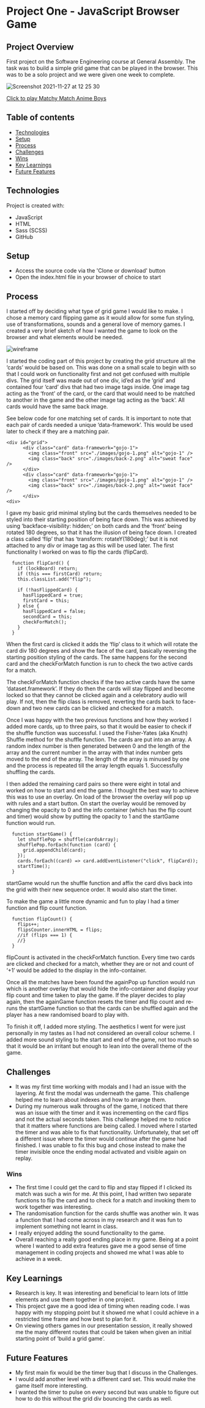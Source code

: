 # Project One - JavaScript Browser Game

## Project Overview

First project on the Software Engineering course at General Assembly. The task was to build a simple grid game that can be played in the browser. This was to be a solo project and we were given one week to complete.

![Screenshot 2021-11-27 at 12 25 30](https://user-images.githubusercontent.com/85836801/143681430-cb5c5273-22ec-421c-89bf-220e28064cbf.png) 

[Click to play Matchy Match Anime Boys](https://ksaltedsalter.github.io/project-1-memory-game/)

## Table of contents

- [Technologies](#technologies)
- [Setup](#setup)
- [Process](#process)
- [Challenges](#challenges)
- [Wins](#wins)
- [Key Learnings](#key-learnings)
- [Future Features](#future-features)

## Technologies

Project is created with:

- JavaScript
- HTML
- Sass (SCSS)
- GitHub

## Setup

- Access the source code via the 'Clone or download' button
- Open the index.html file in your browser of choice to start

## Process

I started off by deciding what type of grid game I would like to make. I chose a memory card flipping game as it would allow for some fun styling, use of transformations, sounds and a general love of memory games. I created a very brief sketch of how I wanted the game to look on the browser and what elements would be needed.

![wireframe](https://user-images.githubusercontent.com/85836801/152650131-be82dce5-f40b-4840-a05c-c52fab69ba28.jpg) 

I started the coding part of this project by creating the grid structure all the ‘cards’ would be based on. This was done on a small scale to begin with so that I could work on functionality first and not get confused with multiple divs. The grid itself was made out of one div, id’ed as the ‘grid’ and contained four ‘card’ divs that had two image tags inside. One image tag acting as the ‘front’ of the card, or the card that would need to be matched to another in the game and the other image tag acting as the ‘back’. All cards would have the same back image.

See below code for one matching set of cards. It is important to note that each pair of cards needed a unique ‘data-framework’. This would be used later to check if they are a matching pair.

```
<div id="grid">
      <div class="card" data-framework="gojo-1">
        <img class="front" src="./images/gojo-1.png" alt="gojo-1" />
        <img class="back" src="./images/back-2.png" alt="sweat face" />
      </div>
      <div class="card" data-framework="gojo-1">
        <img class="front" src="./images/gojo-1.png" alt="gojo-1" />
        <img class="back" src="./images/back-2.png" alt="sweat face" />
      </div>
<div>

```

I gave my basic grid minimal styling but the cards themselves needed to be styled into their starting position of being face down. This was achieved by using ‘backface-visibility: hidden;’ on both cards and the ‘front’ being rotated 180 degrees, so that it has the illusion of being face down. I created a class called ‘flip’ that has ‘transform: rotateY(180deg);’ but it is not attached to any div or image tag as this will be used later.
The first functionality I worked on was to flip the cards (flipCard).

```
  function flipCard() {
    if (lockBoard) return;
    if (this === firstCard) return;
    this.classList.add("flip");

    if (!hasFlippedCard) {
      hasFlippedCard = true;
      firstCard = this;
    } else {
      hasFlippedCard = false;
      secondCard = this;
      checkForMatch();
    }
  }
```

 When the first card is clicked it adds the ‘flip’ class to it which will rotate the card div 180 degrees and show the face of the card, basically reversing the starting position styling of the cards. The same happens for the second card and the checkForMatch function is run to check the two active cards for a match.

The checkForMatch function checks if the two active cards have the same ‘dataset.framework’. If they do then the cards will stay flipped and become locked so that they cannot be clicked again and a celebratory audio will play. If not, then the flip class is removed, reverting the cards back to face-down and two new cards can be clicked and checked for a match.

Once I was happy with the two previous functions and how they worked I added more cards, up to three pairs, so that it would be easier to check if the shuffle function was successful.
I used the Fisher-Yates (aka Knuth) Shuffle method for the shuffle function. The cards are put into an array. A random index number is then generated between 0 and the length of the array and the current number in the array with that index number gets moved to the end of the array. The length of the array is minused by one and the process is repeated till the array length equals 1. Successfully shuffling the cards.

I then added the remaining card pairs so there were eight in total and worked on how to start and end the game. I thought the best way to achieve this was to use an overlay.  On load of the browser the overlay will pop up with rules and a start button. On start the overlay would be removed by changing the opacity to 0 and the info container (which has the flip count and timer) would show by putting the opacity to 1 and the startGame function would run.

```
  function startGame() {
    let shufflePop = shuffle(cardsArray);
    shufflePop.forEach(function (card) {
      grid.appendChild(card);
    });
    cards.forEach((card) => card.addEventListener("click", flipCard));
    startTime();
  }
```
startGame would run the shuffle function and affix the card divs back into the grid with their new sequence order. It would also start the timer.

To make the game a little more dynamic and fun to play I had a timer function and flip count function.

```
  function flipCount() {
    flips++;
    flipsCounter.innerHTML = flips;
    //if (flips === 1) {
    //}
  }
```
flipCount is activated in the checkForMatch function. Every time two cards are clicked and checked for a match, whether they are or not and count of ‘+1’ would be added to the display in the info-container.

Once all the matches have been found the againPop up function would run which is another overlay that would hide the info-container and display your flip count and time taken to play the game. If the player decides to play again, then the againGame function resets the timer and flip count and re-runs the startGame function so that the cards can be shuffled again and the player has a new randomised board to play with.

To finish it off, I added more styling. The aesthetics I went for were just personally in my tastes as I had not considered an overall colour scheme. I added more sound styling to the start and end of the game, not too much so that it would be an irritant but enough to lean into the overall theme of the game.

## Challenges

- It was my first time working with modals and I had an issue with the layering. At first the modal was underneath the game. This challenge helped me to learn about indexes and how to arrange them.
- During my numerous walk throughs of the game, I noticed that there was an issue with the timer and it was incrementing on the card flips and not the actual seconds taken. This challenge helped me to notice that it matters where functions are being called. I moved where I started the timer and was able to fix that functionality. Unfortunately, that set off a different issue where the timer would continue after the game had finished. I was unable to fix this bug and chose instead to make the timer invisible once the ending modal activated and visible again on replay.

### Wins

- The first time I could get the card to flip and stay flipped if I clicked its match was such a win for me. At this point, I had written two separate functions to flip the card and to check for a match and invoking them to work together was interesting.
- The randomisation function for the cards shuffle was another win. It was a function that I had come across in my research and it was fun to implement something not learnt in class.
- I really enjoyed adding the sound functionality to the game.
- Overall reaching a really good ending place in my game. Being at a point where I wanted to add extra features gave me a good sense of time management in coding projects and showed me what I was able to achieve in a week.

## Key Learnings
- Research is key. It was interesting and beneficial to learn lots of little elements and use them together in one project.
- This project gave me a good idea of timing when reading code. I was happy with my stopping point but it showed me what I could achieve in a restricted time frame and how best to plan for it.
- On viewing others games in our presentation session, it really showed me the many different routes that could be taken when given an initial starting point of ‘build a grid game’. 

## Future Features

- My first main fix would be the timer bug that I discuss in the Challenges.
- I would add another level with a different card set. This would make the game itself more interesting.
- I wanted the timer to pulse on every second but was unable to figure out how to do this without the grid div bouncing the cards as well.
